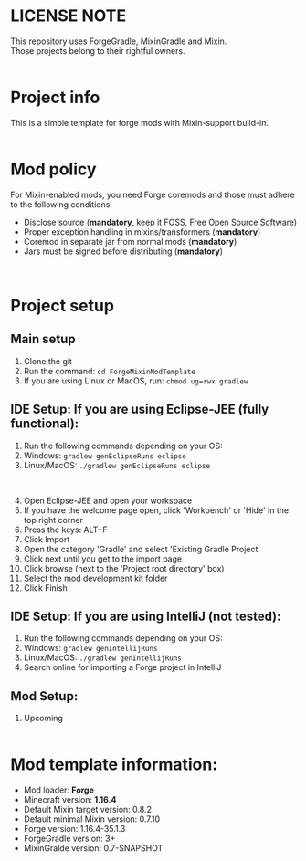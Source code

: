 # LICENSE NOTE
This repository uses ForgeGradle, MixinGradle and Mixin.<br/>
Those projects belong to their rightful owners.<br/>
<br/>

# Project info
This is a simple template for forge mods with Mixin-support build-in.<br/>
<br/>

# Mod policy
For Mixin-enabled mods, you need Forge coremods and those must adhere to the following conditions:
- Disclose source (**mandatory**, keep it FOSS, Free Open Source Software)
- Proper exception handling in mixins/transformers (**mandatory**)
- Coremod in separate jar from normal mods (**mandatory**)
- Jars must be signed before distributing (**mandatory**)<br/>
<br/>

# Project setup
## Main setup
1. Clone the git
2. Run the command: `cd ForgeMixinModTemplate`
3. If you are using Linux or MacOS, run: `chmod ug=rwx gradlew`

## IDE Setup: If you are using Eclipse-JEE (fully functional):
1. Run the following commands depending on your OS:<br/>
2. Windows: `gradlew genEclipseRuns eclipse`<br/>
3. Linux/MacOS: `./gradlew genEclipseRuns eclipse`<br/>
<br/>

4. Open Eclipse-JEE and open your workspace<br/>
5. If you have the welcome page open, click 'Workbench' or 'Hide' in the top right corner<br/>
6. Press the keys: ALT+F
7. Click Import
8. Open the category 'Gradle' and select 'Existing Gradle Project'
9. Click next until you get to the import page
10. Click browse (next to the 'Project root directory' box)
11. Select the mod development kit folder
12. Click Finish

## IDE Setup: If you are using IntelliJ (not tested):
1. Run the following commands depending on your OS:<br/>
2. Windows: `gradlew genIntellijRuns`<br/>
3. Linux/MacOS: `./gradlew genIntellijRuns`<br/>
4. Search online for importing a Forge project in IntelliJ

## Mod Setup:
1. Upcoming
<br/><br/>

# Mod template information:
- Mod loader: **Forge**
- Minecraft version: **1.16.4**
- Default Mixin target version: 0.8.2
- Default minimal Mixin version: 0.7.10
- Forge version: 1.16.4-35.1.3
- ForgeGradle version: 3+
- MixinGralde version: 0.7-SNAPSHOT
<br/><br/>
